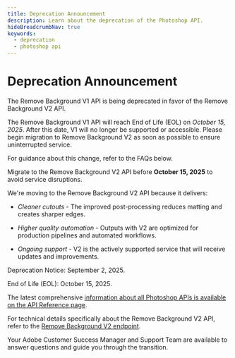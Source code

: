 ```yaml
---
title: Deprecation Announcement
description: Learn about the deprecation of the Photoshop API.
hideBreadcrumbNav: true
keywords:
  - deprecation
  - photoshop api
---
```


# Deprecation Announcement

The Remove Background V1 API is being deprecated in favor of the Remove Background V2 API.

The Remove Background V1 API will reach End of Life (EOL) on *October 15, 2025*. After this date, V1 will no longer be supported or accessible.
Please begin migration to Remove Background V2 as soon as possible to ensure uninterrupted service.

For guidance about this change, refer to the FAQs below.

<Accordion>

<AccordionItem header="What Should I Do?" isChevronIcon position="right" iconColor="#1473E6">

Migrate to the Remove Background V2 API before **October 15, 2025** to avoid service disruptions.

</AccordionItem>

<AccordionItem header="Why Is Adobe Making This Change?" isChevronIcon position="right" iconColor="#1473E6">

We're moving to the Remove Background V2 API because it delivers:

* *Cleaner cutouts* - The improved post-processing reduces matting and creates sharper edges.

* *Higher quality automation* - Outputs with V2 are optimized for production pipelines and automated workflows.

* *Ongoing support* - V2 is the actively supported service that will receive updates and improvements.

</AccordionItem>

<AccordionItem header="When Is This Happening?" isChevronIcon position="right" iconColor="#1473E6">

Deprecation Notice: September 2, 2025.

End of Life (EOL): October 15, 2025.

</AccordionItem>

<AccordionItem header="Where Can I Find Resources?" isChevronIcon position="right" iconColor="#1473E6">

The latest comprehensive [information about all Photoshop APIs is available on the API Reference page](https://developer.adobe.com/firefly-services/docs/photoshop/api/#operation/removeBackground).

For technical details specifically about the Remove Background V2 API, refer to the [Remove Background V2 endpoint](https://image.adobe.io/v2/remove-background).

</AccordionItem>

<AccordionItem header="Who Can Help Me With Migration?" isChevronIcon position="right" iconColor="#1473E6">

Your Adobe Customer Success Manager and Support Team are available to answer questions and guide you through the transition.

</AccordionItem>

</Accordion>
